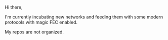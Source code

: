 Hi there,

I'm currently incubating new networks and feeding them with some modern protocols with magic FEC enabled.  

My repos are not organized.
